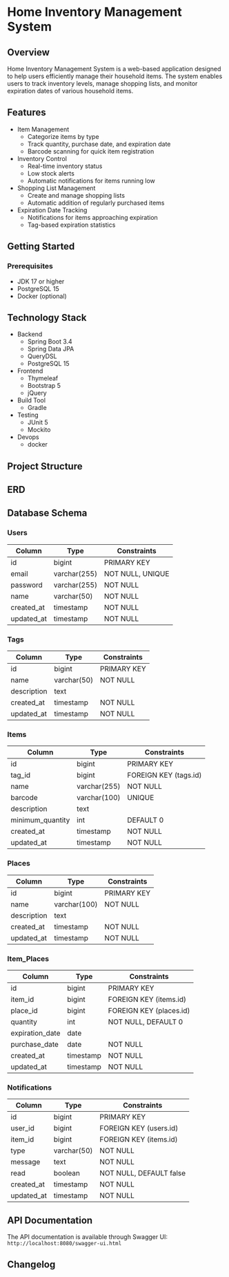 # Home Inventory Management System

## Overview
Home Inventory Management System is a web-based application designed to help users efficiently manage their household items. The system enables users to track inventory levels, manage shopping lists, and monitor expiration dates of various household items.

## Features
- Item Management
    - Categorize items by type
    - Track quantity, purchase date, and expiration date
    - Barcode scanning for quick item registration
- Inventory Control
    - Real-time inventory status
    - Low stock alerts
    - Automatic notifications for items running low
- Shopping List Management
    - Create and manage shopping lists
    - Automatic addition of regularly purchased items
- Expiration Date Tracking
    - Notifications for items approaching expiration
    - Tag-based expiration statistics

## Getting Started
### Prerequisites
- JDK 17 or higher
- PostgreSQL 15
- Docker (optional)


## Technology Stack
- Backend
    - Spring Boot 3.4
    - Spring Data JPA
    - QueryDSL
    - PostgreSQL 15
- Frontend
    - Thymeleaf
    - Bootstrap 5
    - jQuery
- Build Tool
    - Gradle
- Testing
    - JUnit 5
    - Mockito
- Devops
    - docker


## Project Structure

## ERD

## Database Schema

### Users
| Column     | Type         | Constraints      |
|------------|--------------|------------------|
| id         | bigint       | PRIMARY KEY      |
| email      | varchar(255) | NOT NULL, UNIQUE |
| password   | varchar(255) | NOT NULL         |
| name       | varchar(50)  | NOT NULL         |
| created_at | timestamp    | NOT NULL         |
| updated_at | timestamp    | NOT NULL         |

### Tags
| Column      | Type        | Constraints |
|-------------|-------------|-------------|
| id          | bigint      | PRIMARY KEY |
| name        | varchar(50) | NOT NULL    |
| description | text        |             |
| created_at  | timestamp   | NOT NULL    |
| updated_at  | timestamp   | NOT NULL    |

### Items
| Column           | Type         | Constraints           |
|------------------|--------------|-----------------------|
| id               | bigint       | PRIMARY KEY           |
| tag_id      | bigint       | FOREIGN KEY (tags.id) |
| name             | varchar(255) | NOT NULL              |
| barcode          | varchar(100) | UNIQUE                |
| description      | text         |                       |
| minimum_quantity | int          | DEFAULT 0             |
| created_at       | timestamp    | NOT NULL              |
| updated_at       | timestamp    | NOT NULL              |

### Places
| Column      | Type         | Constraints |
|-------------|--------------|-------------|
| id          | bigint       | PRIMARY KEY |
| name        | varchar(100) | NOT NULL    |
| description | text         |             |
| created_at  | timestamp    | NOT NULL    |
| updated_at  | timestamp    | NOT NULL    |

### Item_Places
| Column          | Type      | Constraints             |
|-----------------|-----------|-------------------------|
| id              | bigint    | PRIMARY KEY             |
| item_id         | bigint    | FOREIGN KEY (items.id)  |
| place_id        | bigint    | FOREIGN KEY (places.id) |
| quantity        | int       | NOT NULL, DEFAULT 0     |
| expiration_date | date      |                         |
| purchase_date   | date      | NOT NULL                |
| created_at      | timestamp | NOT NULL                |
| updated_at      | timestamp | NOT NULL                |

### Notifications
| Column     | Type        | Constraints             |
|------------|-------------|-------------------------|
| id         | bigint      | PRIMARY KEY             |
| user_id    | bigint      | FOREIGN KEY (users.id)  |
| item_id    | bigint      | FOREIGN KEY (items.id)  |
| type       | varchar(50) | NOT NULL                |
| message    | text        | NOT NULL                |
| read       | boolean     | NOT NULL, DEFAULT false |
| created_at | timestamp   | NOT NULL                |
| updated_at | timestamp   | NOT NULL                |

## API Documentation
The API documentation is available through Swagger UI:
`http://localhost:8080/swagger-ui.html`

## Changelog

